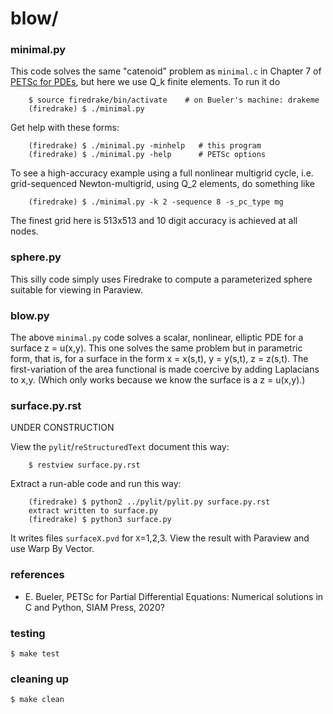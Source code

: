 blow/
=====

### minimal.py

This code solves the same "catenoid" problem as `minimal.c` in Chapter 7 of [PETSc for PDEs](https://github.com/bueler/p4pdes), but here we use Q_k finite elements.  To run it do

        $ source firedrake/bin/activate    # on Bueler's machine: drakeme
        (firedrake) $ ./minimal.py

Get help with these forms:

        (firedrake) $ ./minimal.py -minhelp   # this program
        (firedrake) $ ./minimal.py -help      # PETSc options

To see a high-accuracy example using a full nonlinear multigrid cycle, i.e. grid-sequenced Newton-multigrid, using Q_2 elements, do something like

        (firedrake) $ ./minimal.py -k 2 -sequence 8 -s_pc_type mg

The finest grid here is 513x513 and 10 digit accuracy is achieved at all nodes.

### sphere.py

This silly code simply uses Firedrake to compute a parameterized sphere suitable for viewing in Paraview.

### blow.py

The above `minimal.py` code solves a scalar, nonlinear, elliptic PDE for a surface z = u(x,y).  This one solves the same problem but in parametric form, that is, for a surface in the form x = x(s,t), y = y(s,t), z = z(s,t).  The first-variation of the area functional is made coercive by adding Laplacians to x,y.  (Which only works because we know the surface is a z = u(x,y).)

### surface.py.rst

UNDER CONSTRUCTION

View the `pylit`/`reStructuredText` document this way:

        $ restview surface.py.rst

Extract a run-able code and run this way:

        (firedrake) $ python2 ../pylit/pylit.py surface.py.rst
        extract written to surface.py
        (firedrake) $ python3 surface.py

It writes files `surfaceX.pvd` for `X`=1,2,3.  View the result with Paraview
and use Warp By Vector.

### references

* E. Bueler, PETSc for Partial Differential Equations: Numerical solutions in C and Python, SIAM Press, 2020?

### testing

    $ make test

### cleaning up

    $ make clean

